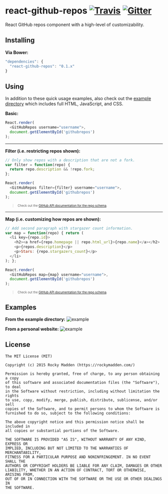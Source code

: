 # react-github-repos [![Travis](http://img.shields.io/travis-ci/rockymadden/react-github-repos.svg?branch=master)](http://travis-ci.org/rockymadden/react-github-repos) [![Gitter](http://img.shields.io/badge/gitter-join%20chatroom-brightgreen.svg)](https://gitter.im/rockymadden/react-github-repos)
React GitHub repos component with a high-level of customizability.

## Installing
__Via Bower:__
```javascript
"dependencies": {
  "react-github-repos": "0.1.x"
}
```

## Using
In addition to these quick usage examples, also check out the
[example directory](https://github.com/rockymadden/react-github-repos/tree/master/example) which includes full HTML,
JavaScript, and CSS.

__Basic:__
```javascript
React.render(
  <GitHubRepos username="username">,
  document.getElementById('githubrepos')
);
```

---

__Filter (i.e. restricting repos shown):__
```javascript
// Only show repos with a description that are not a fork.
var filter = function(repo) {
  return repo.description && !repo.fork;
};

React.render(
  <GitHubRepos filter={filter} username="username">,
  document.getElementById('githubrepos')
);
```
> <sub><sup>
> Check out the [GitHub API documentation for the repo schema](https://developer.github.com/v3/repos/#response).
> </sup></sub>

---

__Map (i.e. customizing how repos are shown):__
```javascript
// Add second paragraph with stargazer count information.
var map = function(repo) { return (
  <li key={repo.id}>
    <h2><a href={repo.homepage || repo.html_url}>{repo.name}</a></h2>
    <p>{repos.description}</p>
    <p>Stars: {repo.stargazers_count}</p>
  </li>
); };

React.render(
  <GitHubRepos map={map} username="username">,
  document.getElementById('githubrepos')
);
```
> <sub><sup>
> Check out the [GitHub API documentation for the repo schema](https://developer.github.com/v3/repos/#response).
> </sup></sub>

## Examples
__From the example directory:__
![example](http://share.rockymadden.com/image/1i2o2p0V3x1n/example.png)

__From a personal website:__
![example](http://share.rockymadden.com/image/2G0O2K1s3G2A/rockymadden.com.png)

## License
```
The MIT License (MIT)

Copyright (c) 2015 Rocky Madden (https://rockymadden.com/)

Permission is hereby granted, free of charge, to any person obtaining a copy
of this software and associated documentation files (the "Software"), to deal
in the Software without restriction, including without limitation the rights
to use, copy, modify, merge, publish, distribute, sublicense, and/or sell
copies of the Software, and to permit persons to whom the Software is
furnished to do so, subject to the following conditions:

The above copyright notice and this permission notice shall be included in
all copies or substantial portions of the Software.

THE SOFTWARE IS PROVIDED "AS IS", WITHOUT WARRANTY OF ANY KIND, EXPRESS OR
IMPLIED, INCLUDING BUT NOT LIMITED TO THE WARRANTIES OF MERCHANTABILITY,
FITNESS FOR A PARTICULAR PURPOSE AND NONINFRINGEMENT. IN NO EVENT SHALL THE
AUTHORS OR COPYRIGHT HOLDERS BE LIABLE FOR ANY CLAIM, DAMAGES OR OTHER
LIABILITY, WHETHER IN AN ACTION OF CONTRACT, TORT OR OTHERWISE, ARISING FROM,
OUT OF OR IN CONNECTION WITH THE SOFTWARE OR THE USE OR OTHER DEALINGS IN
THE SOFTWARE.
```
